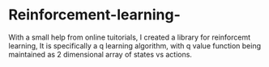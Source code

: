 # Reinforcement-learning-
With a small help from online tuitorials, I created a library for reinforcemt learning, It is specifically a q learning algorithm, with q value function being maintained as 2 dimensional array of states vs actions.
